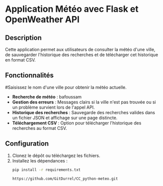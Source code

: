 # Application Météo avec Flask et OpenWeather API

## Description
Cette application permet aux utilisateurs de consulter la météo d'une ville, de sauvegarder l'historique des recherches et de télécharger cet historique en format CSV.

## Fonctionnalités
#Saisissez le nom d'une ville pour obtenir la météo actuelle.
- **Recherche de météo** : bafoussam
- **Gestion des erreurs** : Messages clairs si la ville n'est pas trouvée ou si un problème survient lors de l'appel API.
- **Historique des recherches** : Sauvegarde des recherches valides dans un fichier JSON et affichage sur une page distincte.
- **Téléchargement CSV** : Option pour télécharger l'historique des recherches au format CSV.

## Configuration
1. Clonez le dépôt ou téléchargez les fichiers.
2. Installez les dépendances :
   ```bash
   pip install -r requirements.txt

   https://github.com/GitDurrel/CC_python-meteo.git